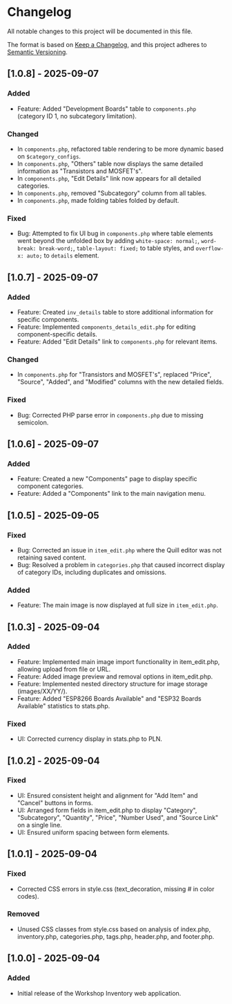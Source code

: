 # Changelog

All notable changes to this project will be documented in this file.

The format is based on [Keep a Changelog](https://keepachangelog.com/en/1.0.0/),
and this project adheres to [Semantic Versioning](https://semver.org/spec/v2.0.0.html).



## [1.0.8] - 2025-09-07
### Added
- Feature: Added "Development Boards" table to `components.php` (category ID 1, no subcategory limitation).
### Changed
- In `components.php`, refactored table rendering to be more dynamic based on `$category_configs`.
- In `components.php`, "Others" table now displays the same detailed information as "Transistors and MOSFET's".
- In `components.php`, "Edit Details" link now appears for all detailed categories.
- In `components.php`, removed "Subcategory" column from all tables.
- In `components.php`, made folding tables folded by default.
### Fixed
- Bug: Attempted to fix UI bug in `components.php` where table elements went beyond the unfolded box by adding `white-space: normal;`, `word-break: break-word;`, `table-layout: fixed;` to table styles, and `overflow-x: auto;` to `details` element.


## [1.0.7] - 2025-09-07
### Added
- Feature: Created `inv_details` table to store additional information for specific components.
- Feature: Implemented `components_details_edit.php` for editing component-specific details.
- Feature: Added "Edit Details" link to `components.php` for relevant items.
### Changed
- In `components.php` for "Transistors and MOSFET's", replaced "Price", "Source", "Added", and "Modified" columns with the new detailed fields.
### Fixed
- Bug: Corrected PHP parse error in `components.php` due to missing semicolon.


## [1.0.6] - 2025-09-07
### Added
- Feature: Created a new "Components" page to display specific component categories.
- Feature: Added a "Components" link to the main navigation menu.

## [1.0.5] - 2025-09-05
### Fixed
- Bug: Corrected an issue in `item_edit.php` where the Quill editor was not retaining saved content.
- Bug: Resolved a problem in `categories.php` that caused incorrect display of category IDs, including duplicates and omissions.
### Added
- Feature: The main image is now displayed at full size in `item_edit.php`.

## [1.0.3] - 2025-09-04
### Added
- Feature: Implemented main image import functionality in item_edit.php, allowing upload from file or URL.
- Feature: Added image preview and removal options in item_edit.php.
- Feature: Implemented nested directory structure for image storage (images/XX/YY/).
- Feature: Added "ESP8266 Boards Available" and "ESP32 Boards Available" statistics to stats.php.
### Fixed
- UI: Corrected currency display in stats.php to PLN.

## [1.0.2] - 2025-09-04
### Fixed
- UI: Ensured consistent height and alignment for "Add Item" and "Cancel" buttons in forms.
- UI: Arranged form fields in item_edit.php to display "Category", "Subcategory", "Quantity", "Price", "Number Used", and "Source Link" on a single line.
- UI: Ensured uniform spacing between form elements.

## [1.0.1] - 2025-09-04
### Fixed
- Corrected CSS errors in style.css (text_decoration, missing # in color codes).
### Removed
- Unused CSS classes from style.css based on analysis of index.php, inventory.php, categories.php, tags.php, header.php, and footer.php.

## [1.0.0] - 2025-09-04
### Added
- Initial release of the Workshop Inventory web application.